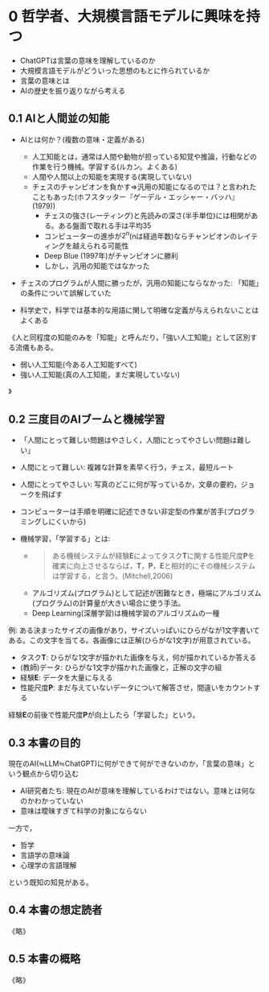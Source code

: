 # 0 哲学者、大規模言語モデルに興味を持つ

- ChatGPTは言葉の意味を理解しているのか
- 大規模言語モデルがどういった思想のもとに作られているか
- 言葉の意味とは
- AIの歴史を振り返りながら考える

## 0.1 AIと人間並の知能

- AIとは何か？(複数の意味・定義がある)
  - 人工知能とは，通常は人間や動物が担っている知覚や推論，行動などの作業を行う機械。学習する(ルカン。よくある)
  - 人間や人間以上の知能を実現する(実現していない)
  - チェスのチャンピオンを負かす⇒汎用の知能になるのでは？と言われたこともあった(ホフスタッター『ゲーデル・エッシャー・バッハ』(1979))
    - チェスの強さ(レーティング)と先読みの深さ(半手単位)には相関がある。ある盤面で取れる手は平均35
    - コンピューターの進歩が$2^n$(nは経過年数)ならチャンピオンのレイティングを越えられる可能性
    - Deep Blue (1997年)がチャンピオンに勝利
    - しかし，汎用の知能ではなかった

- チェスのプログラムが人間に勝ったが，汎用の知能にならなかった: 「知能」の条件について誤解していた
- 科学史で，科学では基本的な用語に関して明確な定義が与えられないことはよくある

《人と同程度の知能のみを「知能」と呼んだり，「強い人工知能」として区別する流儀もある。

- 弱い人工知能(今ある人工知能すべて)
- 強い人工知能(真の人工知能，まだ実現していない)

》

## 0.2 三度目のAIブームと機械学習

- 「人間にとって難しい問題はやさしく，人間にとってやさしい問題は難しい」
- 人間にとって難しい: 複雑な計算を素早く行う，チェス，最短ルート
- 人間にとってやさしい: 写真のどこに何が写っているか，文章の要約，ジョークを飛ばす

- コンピューターは手順を明確に記述できない非定型の作業が苦手(プログラミングしにくいから)

- 機械学習，「学習する」とは:
  - > ある機械システムが経験$\bm{E}$によってタスク$\bm{T}$に関する性能尺度$\bm{P}$を確実に向上させるならば，$\bm{T}$，$\bm{P}$，$\bm{E}$と相対的にその機械システムは学習する，と言う。(Mitchell,2006)
  - アルゴリズム(プログラム)として記述が困難なとき，極端にアルゴリズム(プログラム)の計算量が大きい場合に使う手法。
  - Deep Learning(深層学習)は機械学習のアルゴリズムの一種

例: ある決まったサイズの画像があり，サイズいっぱいにひらがなが1文字書いてある。この文字を当てる。各画像には正解(ひらがな1文字)が用意されている。

- タスク$\bm{T}$: ひらがな1文字が描かれた画像を与え，何が描かれているか答える
- (教師)データ: ひらがな1文字が描かれた画像と，正解の文字の組
- 経験$\bm{E}$: データを大量に与える
- 性能尺度$\bm{P}$: まだ与えていないデータについて解答させ，間違いをカウントする

経験$\bm{E}$の前後で性能尺度$\bm{P}$が向上したら「学習した」という。

## 0.3 本書の目的

現在のAI(≒LLM≒ChatGPT)に何ができて何ができないのか，「言葉の意味」という観点から切り込む

- AI研究者たち: 現在のAIが意味を理解しているわけではない。意味とは何なのかわかっていない
- 意味は曖昧すぎて科学の対象にならない

一方で，

- 哲学
- 言語学の意味論
- 心理学の言語理解

という既知の知見がある。

## 0.4 本書の想定読者

《略》

## 0.5 本書の概略

《略》
